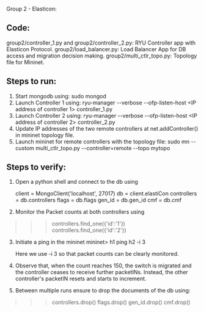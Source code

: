 Group 2 - Elasticon:


Code:
-------------------------------------------------
group2/controller_1.py and group2/controller_2.py: RYU Controller app with Elasticon Protocol.
group2/load_balancer.py: Load Balancer App for DB access and migration decision making.
group2/multi_ctlr_topo.py: Topology file for Mininet.


Steps to run:
--------------------------------------------------
1) Start mongodb using: sudo mongod
2) Launch Controller 1 using:
ryu-manager --verbose --ofp-listen-host <IP address of controller 1> controller_1.py
3) Launch Controller 2 using:
ryu-manager --verbose --ofp-listen-host <IP address of controller 2> controller_2.py
4) Update IP addresses of the two remote controllers at net.addController() in mininet topology file.
5) Launch mininet for remote controllers with the topology file:
sudo mn --custom multi_ctlr_topo.py --controller=remote --topo mytopo


Steps to verify:
---------------------------------------------------
1) Open a python shell and connect to the db using

   client = MongoClient('localhost', 27017)   db = client.elastiCon 
   controllers = db.controllers 
   flags = db.flags   gen_id = db.gen_id    cmf = db.cmf 

2) Monitor the Packet counts at both controllers using
 >>> controllers.find_one({'id':'1'})
 >>> controllers.find_one({'id':'2'})

3) Initiate a ping in the mininet
   mininet> h1 ping h2 -i 3

   Here we use -i 3 so that packet counts can be clearly monitored.

4) Observe that, when the count reaches 150, the switch is migrated and the controller                ceases to receive further packetINs. Instead, the other controller's packetIN resets and starts to increment.

5) Between multiple runs ensure to drop the documents of the db using:
 >>> controllers.drop()
 >>> flags.drop()
 >>> gen_id.drop()
 >>> cmf.drop()




